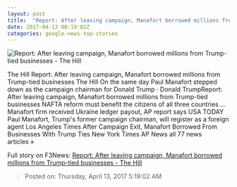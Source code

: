```yaml
---
layout: post
title:  "Report: After leaving campaign, Manafort borrowed millions from Trump-tied businesses - The Hill"
date: 2017-04-13 00:19:02Z
categories: google-news-top-stories
---
```


![Report: After leaving campaign, Manafort borrowed millions from Trump-tied businesses - The Hill](http://thehill.com/sites/default/files/article_images/manafort.jpg)

The Hill Report: After leaving campaign, Manafort borrowed millions from Trump-tied businesses The Hill On the same day Paul Manafort stepped down as the campaign chairman for Donald Trump · Donald TrumpReport: After leaving campaign, Manafort borrowed millions from Trump-tied businesses NAFTA reform must benefit the citizens of all three countries ... Manafort firm received Ukraine ledger payout, AP report says USA TODAY Paul Manafort, Trump's former campaign chairman, will register as a foreign agent Los Angeles Times After Campaign Exit, Manafort Borrowed From Businesses With Trump Ties New York Times AP News all 77 news articles »


Full story on F3News: [Report: After leaving campaign, Manafort borrowed millions from Trump-tied businesses - The Hill](http://www.f3nws.com/n/qGzSWH)

> Posted on: Thursday, April 13, 2017 5:19:02 AM

